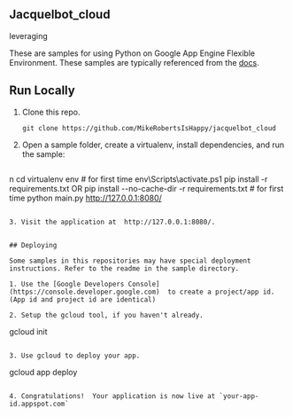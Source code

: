 ## Jacquelbot_cloud

leveraging

These are samples for using Python on Google App Engine Flexible Environment. These samples are typically referenced from the [docs](https://cloud.google.com/appengine/docs).


## Run Locally

1. Clone this repo.

   ```
   git clone https://github.com/MikeRobertsIsHappy/jacquelbot_cloud

   ```

2. Open a sample folder, create a virtualenv, install dependencies, and run the sample:

   ```
n
   cd <to directroy>
   virtualenv env  # for first time
   env\Scripts\activate.ps1
   pip install -r requirements.txt   OR    pip install --no-cache-dir -r requirements.txt    # for first time
   python main.py
   http://127.0.0.1:8080/
   ```

3. Visit the application at  http://127.0.0.1:8080/.


## Deploying

Some samples in this repositories may have special deployment instructions. Refer to the readme in the sample directory.

1. Use the [Google Developers Console](https://console.developer.google.com)  to create a project/app id. (App id and project id are identical)

2. Setup the gcloud tool, if you haven't already.

   ```
   gcloud init
   ```

3. Use gcloud to deploy your app.

   ```
   gcloud app deploy
   ```

4. Congratulations!  Your application is now live at `your-app-id.appspot.com`